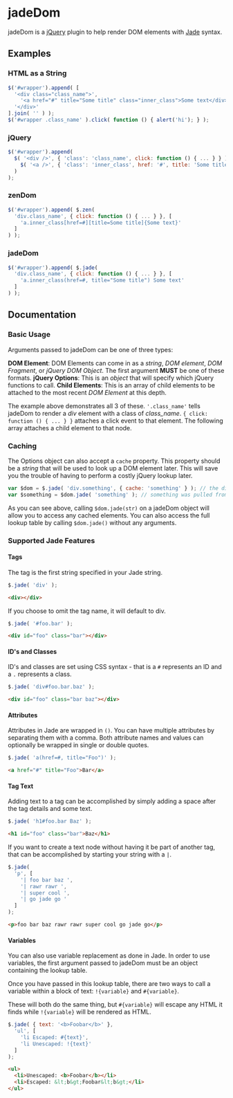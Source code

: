 # jadeDom

jadeDom is a [jQuery](http://www.jquery.com/) plugin to help render DOM elements with [Jade](http://jade-lang.com/) syntax.

## Examples

### HTML as a String

```javascript
$('#wrapper').append( [
  '<div class="class_name">',
    '<a href="#" title="Some title" class="inner_class">Some text</div>',
  '</div>'
].join( '' ) );
$('#wrapper .class_name' ).click( function () { alert('hi'); } );
```

### jQuery

```javascript
$('#wrapper').append(
  $( '<div />', { 'class': 'class_name', click: function () { ... } } ).append(
    $( '<a />', { 'class': 'inner_class', href: '#', title: 'Some title', text: 'Some text' } )
  )
);
```

### zenDom

```javascript
$('#wrapper').append( $.zen(
  'div.class_name', { click: function () { ... } }, [
    'a.inner_class[href=#][title=Some title]{Some text}'
  ]
) );
```

### jadeDom

```javascript
$('#wrapper').append( $.jade(
  'div.class_name', { click: function () { ... } }, [
    'a.inner_class(href=#, title="Some title") Some text'
  ]
) );
```

## Documentation

### Basic Usage

Arguments passed to jadeDom can be one of three types:

**DOM Element**: DOM Elements can come in as a *string*, *DOM element*, *DOM Fragment*, or *jQuery DOM Object*.  The first argument **MUST** be one of these formats.
**jQuery Options**: This is an *object* that will specify which jQuery functions to call.
**Child Elements**: This is an array of child elements to be attached to the most recent *DOM Element* at this depth.

The example above demonstrates all 3 of these.  ```'.class_name'``` tells jadeDom to render a *div* element with a class of *class_name*. ```{ click: function () { ... } }``` attaches a click event to that element.  The following array attaches a child element to that node.

### Caching

The Options object can also accept a ```cache``` property.  This property should be a *string* that will be used to look up a DOM element later.  This will save you the trouble of having to perform a costly jQuery lookup later.

```javascript
var $dom = $.jade( 'div.something', { cache: 'something' } ); // the div was cached as 'something'
var $something = $dom.jade( 'something' ); // something was pulled from cache by calling z() on the jadeDom object
 ```

As you can see above, calling ```$dom.jade(str)``` on a jadeDom object will allow you to access any cached elements.  You can also access the full lookup table by calling ```$dom.jade()``` without any arguments.
 
### Supported Jade Features

#### Tags

The tag is the first string specified in your Jade string.

```javascript
$.jade( 'div' );
```

```html
<div></div>
```

If you choose to omit the tag name, it will default to div.

```javascript
$.jade( '#foo.bar' );
```

```html
<div id="foo" class="bar"></div>
```
 
#### ID's and Classes

ID's and classes are set using CSS syntax - that is a ```#``` represents an ID and a ```.``` represents a class.

```javascript
$.jade( 'div#foo.bar.baz' );
```

```html
<div id="foo" class="bar baz"></div>
```

#### Attributes

Attributes in Jade are wrapped in ```()```.  You can have multiple attributes by separating them with a comma.  Both attribute names and values can optionally be wrapped in single or double quotes.

```javascript
$.jade( 'a(href=#, title="Foo")' );
```

```html
<a href="#" title="Foo">Bar</a>
```

#### Tag Text

Adding text to a tag can be accomplished by simply adding a space after the tag details and some text.

```javascript
$.jade( 'h1#foo.bar Baz' );
```

```html
<h1 id="foo" class="bar">Baz</h1>
```

If you want to create a text node without having it be part of another tag, that can be accomplished by starting your string with a ```|```.

```javascript
$.jade(
  'p', [
    '| foo bar baz ',
    '| rawr rawr ',
    '| super cool ',
    '| go jade go '
  ]
);
```

```html
<p>foo bar baz rawr rawr super cool go jade go</p>
```
#### Variables

You can also use variable replacement as done in Jade.  In order to use variables, the first argument passed to jadeDom must be an object containing the lookup table.

Once you have passed in this lookup table, there are two ways to call a variable within a block of text: ```!{variable}``` and ```#{variable}```.

These will both do the same thing, but ```#{variable}``` will escape any HTML it finds while ```!{variable}``` will be rendered as HTML.

```javascript
$.jade( { text: '<b>Foobar</b>' },
  'ul', [
    'li Escaped: #{text}',
    'li Unescaped: !{text}'
  ]
);
```

```html
<ul>
  <li>Unescaped: <b>Foobar</b></li>
  <li>Escaped: &lt;b&gt;Foobar&lt;b&gt;</li>
</ul>
```